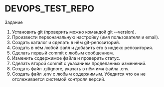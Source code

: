 # DEVOPS_TEST_REPO

Задание
1. Установить git (проверить можно командой git --version).
2. Произвести первоначальную настройку (имя пользователя и email).
3. Создать каталог и сделать в нём git-репозиторий.
4. Создать в нём любой файл и добавить его в индекс репозитория.
5. Сделать первый commit с любым сообщением.
6. Изменить содержимое файла и проверить статус.
7. Сделать второй commit с указанием проделанных изменений.
8. Создать файл .gitignore, указать в нём имя файла .env.
9. Создать файл .env с любым содержимым. Убедится что он не отслеживается
системой контроля версий.